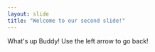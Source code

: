 ```yaml
---
layout: slide
title: "Welcome to our second slide!"
---
```

What's up Buddy!
Use the left arrow to go back!

